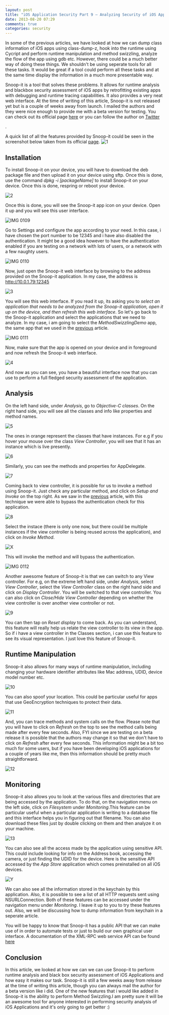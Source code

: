 ```yaml
---
layout: post
title: "iOS Application Security Part 9 – Analyzing Security of iOS Applications using Snoop-it"
date: 2013-08-20 07:29
comments: true
categories: security
---
```


In some of the previous articles, we have looked at how we can dump class information of iOS apps using class-dump-z, hook into the runtime using Cycript and perform runtime manipulation and method swizzling, analyze the flow of the app using gdb etc. However, there could be a much better way of doing these things. We shouldn't be using seperate tools for all these tasks. It would be great if a tool could perform all these tasks and at the same time display the information in a much more presentable way.

<!-- more -->

Snoop-it is a tool that solves these problems. It allows for runtime analysis and blackbox security assessment of iOS apps by retrofitting existing apps with debugging and runtime tracing capabilities. It also provides a very neat web interface. At the time of writing of this article, Snoop-it is not released yet but is a couple of weeks away from launch. I mailed the authors and they were nice enough to provide me with a beta version for testing. You can check out its official page [here](https://code.google.com/p/snoop-it/) or you can follow the author on [Twitter](http://twitter.com/aykay/)

.

A quick list of all the features provided by Snoop-it could be seen in the screenshot below taken from its official [page](https://code.google.com/p/snoop-it/). ![1]({{site.baseurl}}/images/posts/ios9/1.png)

## Installation

To install Snoop-it on your device, you will have to download the deb package file and then upload it on your device using sftp. Once this is done, use the command _dpkg -i [packageName]_ to install Snoop-it on your device. Once this is done, respring or reboot your device.

![2]({{site.baseurl}}/images/posts/ios9/2.png)

Once this is done, you will see the Snoop-it app icon on your device. Open it up and you will see this user interface.

![IMG 0109]({{site.baseurl}}/images/posts/ios9/IMG_0109.PNG)

Go to Settings and configure the app according to your need. In this case, i have chosen the port number to be 12345 and i have also disabled the authentication. It might be a good idea however to have the authentication enabled if you are testing on a network with lots of users, or a network with a few naughty users.

![IMG 0110]({{site.baseurl}}/images/posts/ios9/IMG_0110.PNG)

Now, just open the Snoop-it web interface by browsing to the address provided on the Snoop-it application. In my case, the address is http://10.0.1.79:12345

![3]({{site.baseurl}}/images/posts/ios9/3.png)

You will see this web interface. If you read it up, its asking you to _select an application that needs to be analyzed from the Snoop-it application, open it up on the device, and then refresh this web interface_. So let's go back to the Snoop-it application and select the applications that we need to analyze. In my case, i am going to select the _MethodSwizzlingDemo_ app, the same app that we used in the [previous](http://resources.infosecinstitute.com/ios-application-security-part-8-method-swizzling-using-cycript/) article.

![IMG 0111]({{site.baseurl}}/images/posts/ios9/IMG_0111.PNG)

Now, make sure that the app is opened on your device and in foreground and now refresh the Snoop-it web interface.

![4]({{site.baseurl}}/images/posts/ios9/4.png)

And now as you can see, you have a beautiful interface now that you can use to perform a full fledged security assessment of the application.

## Analysis

On the left hand side, under _Analysis_, go to _Objective-C classes_. On the right hand side, you will see all the classes and info like properties and method names.

![5]({{site.baseurl}}/images/posts/ios9/5.png)

The ones in orange represent the classes that have instances. For e.g if you hover your mouse over the class _View Controller_, you will see that it has an instance which is live presently.

![6]({{site.baseurl}}/images/posts/ios9/6.png)

Similarly, you can see the methods and properties for AppDelegate.

![7]({{site.baseurl}}/images/posts/ios9/7.png)

Coming back to view controller, it is possible for us to invoke a method using Snoop-it. Just check any particular method, and click on _Setup and Invoke_ on the top right. As we saw in the [previous](http://resources.infosecinstitute.com/ios-application-security-part-8-method-swizzling-using-cycript/) article, with this technique we were able to bypass the authentication check for this application.

![8]({{site.baseurl}}/images/posts/ios9/8.png)

Select the instace (there is only one now, but there could be multiple instances if the view controller is being reused across the application), and click on _Invoke Method_.

![X]({{site.baseurl}}/images/posts/ios9/x.png)

This will invoke the method and will bypass the authentication.

![IMG 0112]({{site.baseurl}}/images/posts/ios9/IMG_0112.PNG)

Another awesome feature of Snoop-it is that we can switch to any View controller. For e.g, on the extreme left hand side, under _Analysis_, select _View Controller_, select the _View Controller_ class on the right hand side and click on _Display Controller_. You will be switched to that view controller. You can also click on _Close/Hide View Controller_ depending on whether the view controller is over another view controller or not.

![9]({{site.baseurl}}/images/posts/ios9/9.png)

You can then tap on _Reset display_ to come back. As you can understand, this feature will really help us relate the view controller to its view in the app. So if i have a view controller in the Classes section, i can use this feature to see its visual representation. I just love this feature of Snoop-it.

## Runtime Manipulation

Snoop-it also allows for many ways of runtime manipulation, including changing your hardware identifier attributes like Mac address, UDID, device model number etc.

![10]({{site.baseurl}}/images/posts/ios9/10.png)

You can also spoof your location. This could be particular useful for apps that use GeoEncryption techniques to protect their data.

![11]({{site.baseurl}}/images/posts/ios9/11.png)

And, you can trace methods and system calls on the flow. Please note that you will have to click on _Refresh_ on the top to see the method calls being made after every few seconds. Also, FYI since we are testing on a beta release it is possible that the authors may change it so that we don't have to click on _Refresh_ after every few seconds. This information might be a bit too much for some users, but if you have been developing iOS applications for a couple of years like me, then this information should be pretty much straightforward.

![12]({{site.baseurl}}/images/posts/ios9/12.png)

## Monitoring

Snoop-it also allows you to look at the various files and directories that are being accessed by the application. To do that, on the navigation menu on the left side, click on _Filesystem_ under _Monitoring_.This feature can be particular useful when a particular application is writing to a database file and this interface helps you in figuring out that filename. You can also download these files just by double clicking on them and then analyze it on your machine.

![13]({{site.baseurl}}/images/posts/ios9/13.png)

You can also see all the access made by the application using sensitive API. This could include looking for info on the Address book, accessing the camera, or just finding the UDID for the device. Here is the sensitive API accessed by the _App Store_ application which comes preinstalled on all iOS devices.

![Y]({{site.baseurl}}/images/posts/ios9/y.png)

We can also see all the information stored in the keychain by this application. Also, it is possible to see a list of all HTTP requests sent using NSURLConnection. Both of these features can be accessed under the navigation menu under _Monitoring_. I leave it up to you to try these features out. Also, we will be discussing how to dump information from keychain in a seperate article.

You will be happy to know that Snoop-it has a public API that we can make use of in order to automate tests or just to build our own graphical user interface. A documentation of the XML-RPC web service API can be found [here](http://code.google.com/p/snoop-it/wiki/ )

## Conclusion

In this article, we looked at how we can we can use Snoop-it to perform runtime analysis and black box security assessment of iOS Applications and how easy it makes our task. Snoop-it is still a few weeks away from release at the time of writing this article, though you can always mail the author for a beta version like i did. One of the new features that i would like added in Snoop-it is the ability to perform Method Swizzling.I am pretty sure it will be an awesome tool for anyone interested in performing security analysis of iOS Applications and it's only going to get better :)